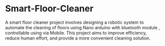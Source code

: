 # Smart-Floor-Cleaner
A smart floor cleaner project involves designing a robotic system to automate the cleaning of floors using Nano arduino with bluetooth module , controllable using via Mobile. This project aims to improve efficiency, reduce human effort, and provide a more convenient cleaning solution.
